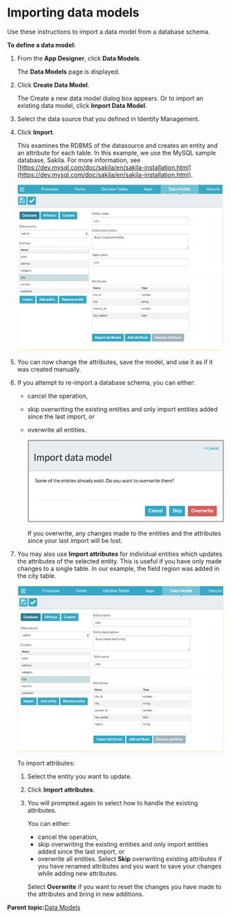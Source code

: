 # Importing data models

Use these instructions to import a data model from a database schema.

**To define a data model:**

1.  From the **App Designer**, click **Data Models**.

    The **Data Models** page is displayed.

2.  Click **Create Data Model**.

    The Create a new data model dialog box appears. Or to import an existing data model, click **Import Data Model**.

3.  Select the data source that you defined in Identity Management.
4.  Click **Import**.

    This examines the RDBMS of the datasource and creates an entity and an attribute for each table. In this example, we use the MySQL sample database, Sakila. For more information, see [https://dev.mysql.com/doc/sakila/en/sakila-installation.html](https://dev.mysql.com/doc/sakila/en/sakila-installation.html).

    ![](../images/data-models.png)

5.  You can now change the attributes, save the model, and use it as if it was created manually.
6.  If you attempt to re-import a database schema, you can either:
    -   cancel the operation,
    -   skip overwriting the existing entities and only import entities added since the last import, or
    -   overwrite all entities.

        ![](../images/dataimport-options.png)

        If you overwrite, any changes made to the entities and the attributes since your last import will be lost.

7.  You may also use **Import attributes** for individual entities which updates the attributes of the selected entity. This is useful if you have only made changes to a single table. In our example, the field region was added in the city table.

    ![](../images/entities.png)

    To import attributes:

    1.  Select the entity you want to update.
    2.  Click **Import attributes**.
    3.  You will prompted again to select how to handle the existing attributes.

        You can either:

        -   cancel the operation,
        -   skip overwriting the existing entities and only import entities added since the last import, or
        -   overwrite all entities.
        Select **Skip** overwriting existing attributes if you have renamed attributes and you want to save your changes while adding new attributes.

        Select **Overwrite** if you want to reset the changes you have made to the attributes and bring in new additions.


**Parent topic:**[Data Models](../topics/data_models.md)

